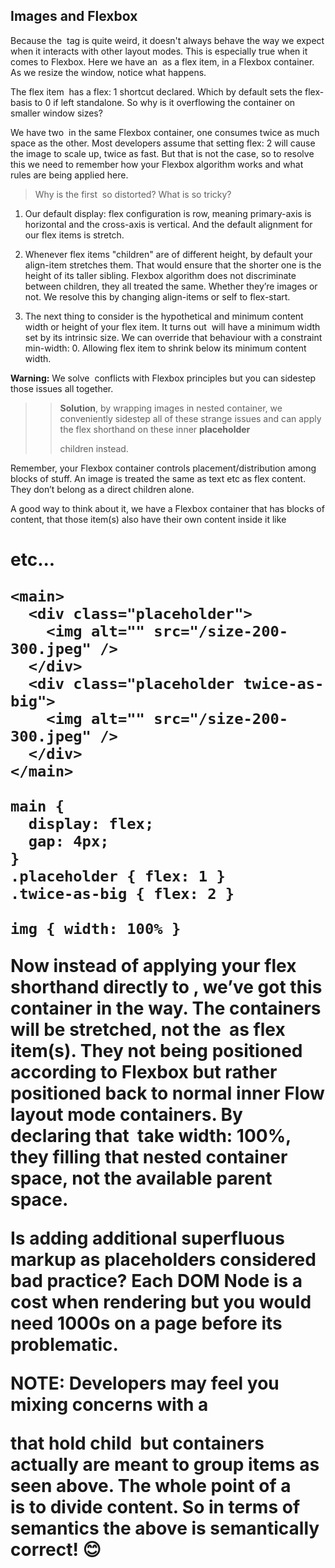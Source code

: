 ## Images and Flexbox

Because the <img> tag is quite weird, it doesn't always behave the way we expect when it interacts with other layout modes. This is especially true when it comes to Flexbox. Here we have an <img> as a flex item, in a Flexbox container. As we resize the window, notice what happens.

The flex item <img> has a flex: 1 shortcut declared. Which by default sets the flex-basis to 0 if left standalone. So why is it overflowing the container on smaller window sizes?

We have two <img> in the same Flexbox container, one consumes twice as much space as the other. Most developers assume that setting flex: 2 will cause the image to scale up, twice as fast. But that is not the case, so to resolve this we need to remember how your Flexbox algorithm works and what rules are being applied here.

> Why is the first <img> so distorted? What is so tricky?

1. Our default display: flex configuration is row, meaning primary-axis is horizontal and the cross-axis is vertical. And the default alignment for our flex items is stretch.

2. Whenever flex items "children" are of different height, by default your align-item stretches them. That would ensure that the shorter one is the height of its taller sibling. Flexbox algorithm does not discriminate between children, they all treated the same. Whether they’re images or not. We resolve this by changing align-items or self to flex-start.

3. The next thing to consider is the hypothetical and minimum content width or height of your flex item. It turns out <img> will have a minimum width set by its intrinsic size. We can override that behaviour with a constraint min-width: 0. Allowing flex item to shrink below its minimum content width.

**Warning:** We solve <img> conflicts with Flexbox principles but you can sidestep those issues all together.

> > **Solution**, by wrapping images in nested container, we conveniently sidestep all of these strange issues and can apply the flex shorthand on these inner **placeholder** <div> children instead.

Remember, your Flexbox container controls placement/distribution among blocks of stuff. An image is treated the same as text etc as flex content. They don’t belong as a direct children alone.

A good way to think about it, we have a Flexbox container that has blocks of content, that those item(s) also have their own content inside it like <img> <h1> <p> etc...

```
<main>
  <div class="placeholder">
    <img alt="" src="/size-200-300.jpeg" />
  </div>
  <div class="placeholder twice-as-big">
    <img alt="" src="/size-200-300.jpeg" />
  </div>
</main>
```

```
main {
  display: flex;
  gap: 4px;
}
.placeholder { flex: 1 }
.twice-as-big { flex: 2 }

img { width: 100% }

```

Now instead of applying your flex shorthand directly to <img>, we’ve got this container in the way. The containers will be stretched, not the <img> as flex item(s). They not being positioned according to Flexbox but rather positioned back to normal inner Flow layout mode containers. By declaring that <img> take width: 100%, they filling that nested container space, not the available parent space.

Is adding additional superfluous markup as placeholders considered bad practice? Each DOM Node is a cost when rendering but you would need 1000s on a page before its problematic.

NOTE: Developers may feel you mixing concerns with a <div> that hold child <img> but containers actually are meant to group items as seen above. The whole point of a <div> is to divide content. So in terms of semantics the above is semantically correct! 😊
